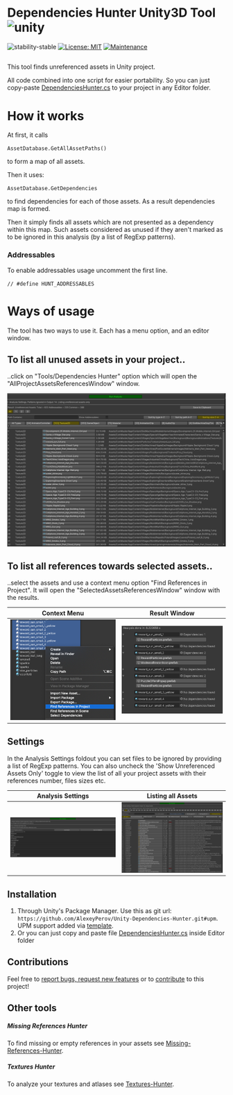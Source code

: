 # Dependencies Hunter Unity3D Tool ![unity](https://img.shields.io/badge/Unity-100000?style=for-the-badge&logo=unity&logoColor=white)

![stability-stable](https://img.shields.io/badge/stability-stable-green.svg)
[![License: MIT](https://img.shields.io/badge/License-MIT-yellow.svg)](https://opensource.org/licenses/MIT)
[![Maintenance](https://img.shields.io/badge/Maintained%3F-yes-green.svg)](https://GitHub.com/Naereen/StrapDown.js/graphs/commit-activity)

##
This tool finds unreferenced assets in Unity project.

All code combined into one script for easier portability.
So you can just copy-paste [DependenciesHunter.cs](./Packages/DependenciesHunter/Editor/DependenciesHunter.cs) to your project in any Editor folder.

# How it works

At first, it calls
```code
AssetDatabase.GetAllAssetPaths()
```
to form a map of all assets.

Then it uses:
```code
AssetDatabase.GetDependencies
```
to find dependencies for each of those assets. As a result dependencies map is formed.

Then it simply finds all assets which are not presented as a dependency within this map.
Such assets considered as unused if they aren't marked as to be ignored in this analysis (by a list of RegExp patterns).

### Addressables

To enable addressables usage uncomment the first line.

```code
// #define HUNT_ADDRESSABLES
```

# Ways of usage

The tool has two ways to use it. Each has a menu option, and an editor window.

## To list all unused assets in your project..
..click on "Tools/Dependencies Hunter" option which will open the "AllProjectAssetsReferencesWindow" window.

![plot](./Screenshots/project_analysis_unused.png)

## To list all references towards selected assets..
..select the assets and use a context menu option "Find References in Project".
It will open the "SelectedAssetsReferencesWindow" window with the results.

| Context Menu  | Result Window |
| ------------- | ------------- |
| ![plot](./Screenshots/context_menu.png) | ![plot](./Screenshots/context_menu_result.png) |

## Settings

In the Analysis Settings foldout you can set files to be ignored by providing a list of RegExp patterns.
You can also uncheck the 'Show Unreferenced Assets Only' toggle 
to view the list of all your project assets with their references number, files sizes etc.

| Analysis Settings  | Listing all Assets |
| ------------- | ------------- |
| ![plot](./Screenshots/ignore_patterns.png) | ![plot](./Screenshots/project_analysis_all.png) |

## Installation

 1. Through Unity's Package Manager. Use this as git url: `https://github.com/AlexeyPerov/Unity-Dependencies-Hunter.git#upm`. UPM support added via [template](https://github.com/STARasGAMES/Unity-package-repo-setup-template).
 2. Or you can just copy and paste file [DependenciesHunter.cs](./Packages/DependenciesHunter/Editor/DependenciesHunter.cs) inside Editor folder 

## Contributions

Feel free to [report bugs, request new features](https://github.com/AlexeyPerov/Unity-Dependencies-Hunter/issues) 
or to [contribute](https://github.com/AlexeyPerov/Unity-Dependencies-Hunter/pulls) to this project! 

## Other tools

##### Missing References Hunter

To find missing or empty references in your assets see [Missing-References-Hunter](https://github.com/AlexeyPerov/Unity-MissingReferences-Hunter).

##### Textures Hunter

To analyze your textures and atlases see [Textures-Hunter](https://github.com/AlexeyPerov/Unity-Textures-Hunter).

